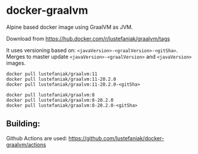 # docker-graalvm

Alpine based docker image using GraalVM as JVM.

Download from https://hub.docker.com/r/lustefaniak/graalvm/tags

It uses versioning based on: `<javaVersion>-<graalVersion>-<gitSha>`. Merges to master update `<javaVersion>-<graalVersion>` and `<javaVersion>` images.

```
docker pull lustefaniak/graalvm:11
docker pull lustefaniak/graalvm:11-20.2.0
docker pull lustefaniak/graalvm:11-20.2.0-<gitSha>

docker pull lustefaniak/graalvm:8
docker pull lustefaniak/graalvm:8-20.2.0
docker pull lustefaniak/graalvm:8-20.2.0-<gitSha>
```

## Building:
Github Actions are used: https://github.com/lustefaniak/docker-graalvm/actions

